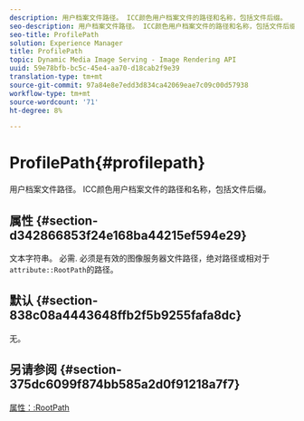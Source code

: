 ```yaml
---
description: 用户档案文件路径。 ICC颜色用户档案文件的路径和名称，包括文件后缀。
seo-description: 用户档案文件路径。 ICC颜色用户档案文件的路径和名称，包括文件后缀。
seo-title: ProfilePath
solution: Experience Manager
title: ProfilePath
topic: Dynamic Media Image Serving - Image Rendering API
uuid: 59e78bfb-bc5c-45e4-aa70-d18cab2f9e39
translation-type: tm+mt
source-git-commit: 97a84e8e7edd3d834ca42069eae7c09c00d57938
workflow-type: tm+mt
source-wordcount: '71'
ht-degree: 8%

---
```



# ProfilePath{#profilepath}

用户档案文件路径。 ICC颜色用户档案文件的路径和名称，包括文件后缀。

## 属性 {#section-d342866853f24e168ba44215ef594e29}

文本字符串。 必需. 必须是有效的图像服务器文件路径，绝对路径或相对于`attribute::RootPath`的路径。

## 默认 {#section-838c08a4443648ffb2f5b9255fafa8dc}

无。

## 另请参阅 {#section-375dc6099f874bb585a2d0f91218a7f7}

[属性：:RootPath](../../../../../is-api/image-catalog/image-serving-api-ref/c-image-catalog-reference/c-attributes-reference/r-rootpath.md#reference-17d57e5967be403b8408fa7214017494)
